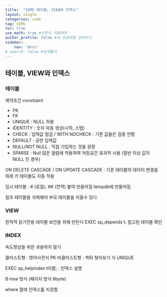 ```yaml
---
title:  "SSMS 테이블, VIEW와 인덱스"
layout: single
categories: code
tag: SSMS
toc: true
use_math: true #수학식 적용여부
author_profile: false #내 프로파일 안보이기
sidebar:
    nav: "docs" 
# search: false #검색불가
---
```


## 테이블, VIEW와 인덱스
### 테이블
제약조건 constraint
- PK
- FK
- UNIQUE : NULL 허용
- IDENTITY : 숫자 자동 생성(시작, 스텝)
- CHECK : 입력값 점검 / WITH NOCHECK : 기존 값들은 검증 안함
- DEFAULT : 공란 입력값
- NULL/NOT NULL : 직접 기입하는 것을 권장
- SPARSE : Null 많은 컬럼에 적용하여 저장공간 효과적 사용 (절반 이상 값이 NULL 인 경우)

ON DELETE CASCADE / ON UPDATE CASCADE
: 기준 테이블의 데이터 변경을 외래 키 테이블도 자동 적용

임시 테이블
: # (로컬), ## (전역) 붙여 만들어짐 tempdb에 만들어짐

참조 테이블을 삭제해야 부모 테이블을 지울수 있다.

### VIEW
원칙적  읽기전용 테이블
보안을 위해 만든다
EXEC sp_depends t; 참고된 테이블 확인

### INDEX
속도향상을 위한
과용하지 말기

클러스트형 : 영어사전식 PK
비클러스트형 : 책뒤 찾아보기 식 UNIQUE

EXEC sp_helpindex t이름; : 인덱스 설명

B-tree 방식 (페이지 방식 8byte)

where 절에 인덱스를 지정함